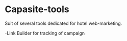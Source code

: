 Capasite-tools
==============

Suit of several tools dedicated for hotel web-marketing.

-Link Builder for tracking of campaign
